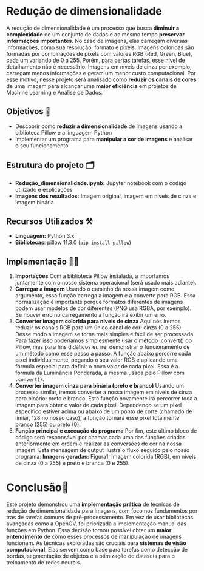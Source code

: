 # Redução de dimensionalidade 
A redução de dimensionalidade é um processo que busca **diminuir a complexidade** de um conjunto de dados e ao mesmo tempo **preservar informações importantes**. No caso de imagens, elas carregam diversas informações, como sua resolução, formato e pixels. Imagens coloridas são formadas por combinações de pixels com valores RGB (Red, Green, Blue), cada um variando de 0 a 255. Porém, para certas tarefas, esse nível de detalhamento não é necessário. Imagens em níveis de cinza por exemplo, carregam menos informações e geram um menor custo computacional. Por esse motivo, nesse projeto será analisado como **reduzir os canais de cores** de uma imagem para alcançar uma **maior eficiência** em projetos de Machine Learning e Análise de Dados.
## Objetivos 🎯
- Descobrir como **reduzir a dimensionalidade** de imagens usando a biblioteca Pillow e a linguagem Python
- Implementar um programa para **manipular a cor de imagens** e analisar o seu funcionamento 

## Estrutura do projeto 🗂️
- **Redução_dimensionalidade.ipynb:** Jupyter notebook com o código utilizado e explicações
- **Imagens dos resultados:** Imagem original,  imagem em níveis de cinza e imagem binária

## Recursos Utilizados ⚒️
-   **Linguagem:**  Python 3.x
- **Bibliotecas**: pillow 11.3.0 (`pip install pillow`)

## Implementação 🧑‍💻
1. **Importações**
Com a biblioteca Pillow instalada, a importamos juntamente com o nosso sistema operacional (será usado mais adiante).
2. **Carregar a imagem**
Usando o caminho da nossa imagem como argumento, essa função carrega a imagem e a converte para RGB. Essa normalização é importante porque formatos diferentes de imagens podem usar modelos de cor diferentes (PNG usa RGBA, por exemplo). Se houver erro no carregamento a função irá exibir um erro. 
3. **Converter imagem colorida para níveis de cinza**
Aqui nós iremos reduzir os canais RGB para um único canal de cor: cinza (0 a 255). Desse modo a imagem se torna mais simples e fácil de ser processada.  Para fazer isso poderíamos simplesmente usar o método .convert() do Pillow, mas para fins didáticos eu irei demonstrar o funcionamento de um método como esse passo a passo. 
A função abaixo percorre cada pixel individualmente, pegando o seu valor RGB e aplicando uma fórmula especial para definir o novo valor de cada pixel. 
Essa é a fórmula da Luminância Ponderada, a mesma usada pelo Pillow com `.convert()`. 
4. **Converter imagem cinza para binária (preto e branco)**
Usando um processo similar, iremos converter a nossa imagem em níveis de cinza para binário: preto e branco. Esta função novamente irá percorrer toda a imagem para obter o valor de cada pixel. Dependendo se um pixel específico estiver acima ou abaixo de um ponto de corte (chamado de limiar, 128 no nosso caso), a função tornará esse pixel totalmente branco (255) ou preto (0). 
5. **Função principal e execução do programa**
Por fim, este último bloco de código será responsável por chamar cada uma das funções criadas anteriormente em ordem e realizar as conversões de cor na nossa imagem. Esta mensagem de output ilustra o fluxo seguido pelo nosso programa: 
**Imagens geradas:**
Figura1: Imagem colorida (RGB), em níveis de cinza (0 a 255) e preto e branca (0 e 255).

# **Conclusão**📸
Este projeto demonstrou uma **implementação prática** de técnicas de redução de dimensionalidade para imagens, com foco nos fundamentos por trás de tarefas comuns de pré-processamento. Em vez de usar bibliotecas avançadas como a OpenCV, foi priorizada a implementação manual das funções em Python. Essa decisão tornou possível obter um **maior entendimento** de como esses processos de manipulação de imagens funcionam. 
As técnicas exploradas são cruciais para **sistemas de visão computacional**. Elas servem como base para tarefas como detecção de bordas, segmentação de objetos e a otimização de datasets para o treinamento de redes neurais.
